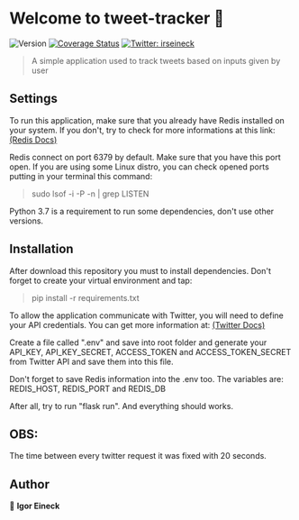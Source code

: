 # Welcome to tweet-tracker 👋

![Version](https://img.shields.io/badge/version-0.2-blue.svg?cacheSeconds=2592000)
[![Coverage Status](https://coveralls.io/repos/github/igoreineck/tweet-tracker/badge.svg?branch=master)](https://coveralls.io/github/igoreineck/tweet-tracker?branch=master)
[![Twitter: irseineck](https://img.shields.io/twitter/follow/irseineck.svg?style=social)](https://twitter.com/irseineck)

> A simple application used to track tweets based on inputs given by user

## Settings

To run this application, make sure that you already have Redis installed on your system.
If you don't, try to check for more informations at this link: [(Redis Docs)](https://redis.io/documentation)

Redis connect on port 6379 by default. Make sure that you have this port open.
If you are using some Linux distro, you can check opened ports putting in your terminal this command:

> sudo lsof -i -P -n | grep LISTEN

Python 3.7 is a requirement to run some dependencies, don't use other versions.

## Installation

After download this repository you must to install dependencies. Don't forget to create your virtual environment and tap:

> pip install -r requirements.txt

To allow the application communicate with Twitter, you will need to define your API credentials.
You can get more information at: [(Twitter Docs)](https://developer.twitter.com/)

Create a file called ".env" and save into root folder and generate your API_KEY, API_KEY_SECRET, ACCESS_TOKEN and ACCESS_TOKEN_SECRET from Twitter API and save them into this file.

Don't forget to save Redis information into the .env too. The variables are: REDIS_HOST, REDIS_PORT and REDIS_DB

After all, try to run "flask run". And everything should works.

## OBS:

The time between every twitter request it was fixed with 20 seconds.

## Author

👤 **Igor Eineck**
